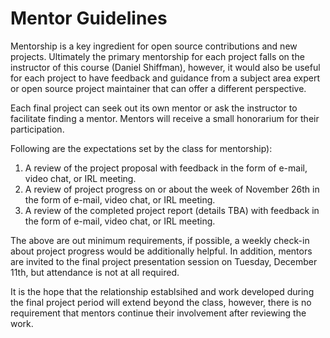 # Mentor Guidelines

Mentorship is a key ingredient for open source contributions and new projects. Ultimately the primary mentorship for each project falls on the instructor of this course (Daniel Shiffman), however, it would also be useful for each project to have feedback and guidance from a subject area expert or open source project maintainer that can offer a different perspective.

Each final project can seek out its own mentor or ask the instructor to facilitate finding a mentor. Mentors will receive a small honorarium for their participation.

Following are the expectations set by the class for mentorship):

1. A review of the project proposal with feedback in the form of e-mail, video chat, or IRL meeting.
2. A review of project progress on or about the week of November 26th in the form of e-mail, video chat, or IRL meeting.
3. A review of the completed project report (details TBA) with feedback in the form of e-mail, video chat, or IRL meeting.

The above are out minimum requirements, if possible, a weekly check-in about project progress would be additionally helpful. In addition, mentors are invited to the final project presentation session on Tuesday, December 11th, but attendance is not at all required.

It is the hope that the relationship establsihed and work developed during the final project period will extend beyond the class, however, there is no requirement that mentors continue their involvement after reviewing the work.
